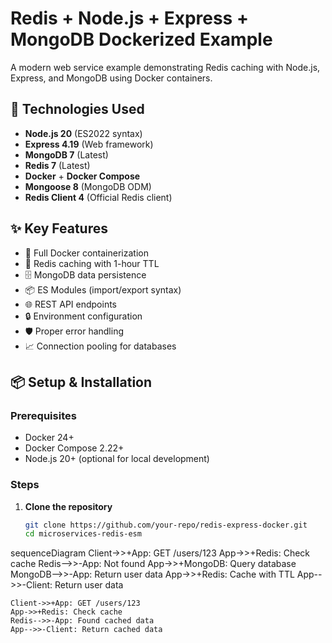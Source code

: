 # Redis + Node.js + Express + MongoDB Dockerized Example

A modern web service example demonstrating Redis caching with Node.js, Express, and MongoDB using Docker containers.

## 🚀 Technologies Used

- **Node.js 20** (ES2022 syntax)
- **Express 4.19** (Web framework)
- **MongoDB 7** (Latest)
- **Redis 7** (Latest)
- **Docker** + **Docker Compose**
- **Mongoose 8** (MongoDB ODM)
- **Redis Client 4** (Official Redis client)

## ✨ Key Features

- 🐳 Full Docker containerization
- 🔄 Redis caching with 1-hour TTL
- 🗄️ MongoDB data persistence
- 📦 ES Modules (import/export syntax)
- 🌐 REST API endpoints
- 🔒 Environment configuration
- 🛡️ Proper error handling
- 📈 Connection pooling for databases

## 📦 Setup & Installation

### Prerequisites
- Docker 24+
- Docker Compose 2.22+
- Node.js 20+ (optional for local development)

### Steps

1. **Clone the repository**
   ```bash
   git clone https://github.com/your-repo/redis-express-docker.git
   cd microservices-redis-esm
sequenceDiagram
    Client->>+App: GET /users/123
    App->>+Redis: Check cache
    Redis-->>-App: Not found
    App->>+MongoDB: Query database
    MongoDB-->>-App: Return user data
    App->>+Redis: Cache with TTL
    App-->>-Client: Return user data
    
    Client->>+App: GET /users/123
    App->>+Redis: Check cache
    Redis-->>-App: Found cached data
    App-->>-Client: Return cached data
